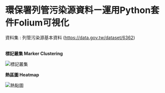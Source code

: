 # 環保署列管污染源資料ー運用Python套件Folium可視化

資料集 : 列管污染源基本資料
(https://data.gov.tw/dataset/6362)
<br><br/>

**標記叢集 Marker Clustering**

![標記叢集](https://user-images.githubusercontent.com/66252302/99881039-3e5aa380-2c52-11eb-8aab-d29152b0c4b6.gif)

**熱區圖 Heatmap**

![熱點圖](https://user-images.githubusercontent.com/66252302/99880745-431e5800-2c50-11eb-9637-337f49068c81.gif)
